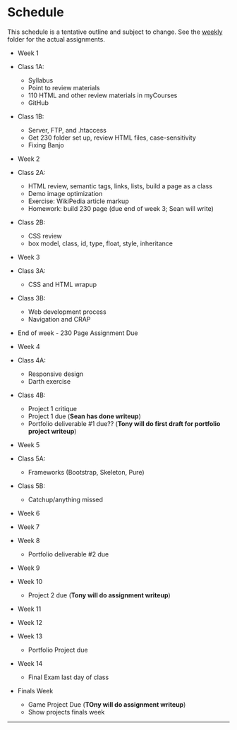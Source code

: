 
# Schedule 
This schedule is a tentative outline and subject to change. See the [weekly](weekly/) folder for the actual assignments.
* Week 1
* Class 1A:
   * Syllabus
   * Point to review materials
   * 110 HTML and other review materials in myCourses
   * GitHub
* Class 1B:
   - Server, FTP, and .htaccess
   - Get 230 folder set up, review HTML files, case-sensitivity
   - Fixing Banjo

* Week 2
* Class 2A:
   - HTML review, semantic tags, links, lists, build a page as a class
   - Demo image optimization
   - Exercise: WikiPedia article markup
   - Homework: build 230 page (due end of week 3; Sean will write)
* Class 2B:
   - CSS review
   - box model, class, id, type, float, style, inheritance

* Week 3
* Class 3A:
   - CSS and HTML wrapup
* Class 3B:
   - Web development process
   - Navigation and CRAP
 * End of week - 230 Page Assignment Due
 
* Week 4
* Class 4A:
   - Responsive design
   - Darth exercise
* Class 4B:
   - Project 1 critique
   * Project 1 due (**Sean has done writeup**)
    * Portfolio deliverable #1 due?? (**Tony will do first draft for portfolio project writeup**)
  
* Week 5
* Class 5A:
   - Frameworks (Bootstrap, Skeleton, Pure)
* Class 5B:
   - Catchup/anything missed
  
* Week 6
* Week 7
* Week 8
  * Portfolio deliverable #2 due
* Week 9
* Week 10
  * Project 2 due (**Tony will do assignment writeup**)
* Week 11
* Week 12
* Week 13
  * Portfolio Project due
* Week 14
  * Final Exam last day of class
* Finals Week
  * Game Project Due (**TOny will do assignment writeup**)
  * Show projects finals week
 
----------------------------------------
